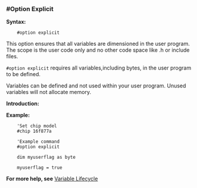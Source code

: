 <div class="section">

<div class="titlepage">

<div>

<div>

### <span id="_option_explicit"></span>\#Option Explicit

</div>

</div>

</div>

<span class="strong">**Syntax:**</span>

``` screen
    #option explicit
```

This option ensures that all variables are dimensioned in the user
program. The scope is the user code only and no other code space like .h
or include files.

`#option explicit` requires all variables,including bytes, in the user
program to be defined.

Variables can be defined and not used within your user program. Unused
variables will not allocate memory.

<span class="strong">**Introduction:**</span>

<span class="strong">**Example:**</span>

``` screen
    'Set chip model
    #chip 16f877a

    'Example command
    #option explicit

    dim myuserflag as byte

    myuserflag = true
```

<span class="strong">**For more help, see**</span>
<a href="variable_lifecycle" class="link" title="Variable Lifecycle">Variable Lifecycle</a>

</div>

